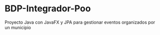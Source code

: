 # BDP-Integrador-Poo
Proyecto Java con JavaFX y JPA para gestionar eventos organizados por un municipio

